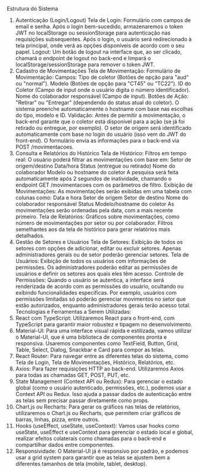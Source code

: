 Estrutura do Sistema
1. Autenticação (Login/Logout)
Tela de Login:
Formulário com campos de email e senha.
Após o login bem-sucedido, armazenaremos o token JWT no localStorage ou sessionStorage para autenticação nas requisições subsequentes.
Após o login, o usuário será redirecionado à tela principal, onde verá as opções disponíveis de acordo com o seu papel.
Logout:
Um botão de logout na interface que, ao ser clicado, chamará o endpoint de logout no back-end e limpará o localStorage/sessionStorage para remover o token JWT.
2. Cadastro de Movimentações
Tela de Movimentação:
Formulário de Movimentação:
Campos:
Tipo de coletor (Botões de opção para "aud" ou "normal").
Modelo (Botões de opção para "CT45" ou "TC22").
ID do Coletor (Campo de input onde o usuário digita o número identificador).
Nome do colaborador responsável (Campo de input).
Botões de Ação: "Retirar" ou "Entregar" (dependendo do status atual do coletor).
O sistema preenche automaticamente o hostname com base nas escolhas do tipo, modelo e ID.
Validação: Antes de permitir a movimentação, o back-end garante que o coletor está disponível para a ação (se já foi retirado ou entregue, por exemplo).
O setor de origem será identificado automaticamente com base no login do usuário (isso vem do JWT do front-end).
O formulário envia as informações para o back-end via POST /movimentacoes.
3. Consulta e Relatórios do Histórico
Tela de Histórico:
Filtros em tempo real: O usuário poderá filtrar as movimentações com base em:
Setor de origem/destino
Data/hora
Status (entregue ou retirado)
Nome do colaborador
Modelo ou hostname do coletor
A pesquisa será feita automaticamente após 2 segundos de inatividade, chamando o endpoint GET /movimentacoes com os parâmetros de filtro.
Exibição de Movimentações:
As movimentações serão exibidas em uma tabela com colunas como:
Data e hora
Setor de origem
Setor de destino
Nome do colaborador responsável
Status
Modelo/hostname do coletor
As movimentações serão ordenadas pela data, com a mais recente primeiro.
Tela de Relatórios:
Gráficos sobre movimentações, como número de movimentações por setor ou por colaborador.
Filtros semelhantes aos da tela de histórico para gerar relatórios mais detalhados.
4. Gestão de Setores e Usuários
Tela de Setores:
Exibição de todos os setores com opções de adicionar, editar ou excluir setores.
Apenas administradores gerais ou de setor poderão gerenciar setores.
Tela de Usuários:
Exibição de todos os usuários com informações de permissões.
Os administradores poderão editar as permissões de usuários e definir os setores aos quais eles têm acesso.
Controle de Permissões:
Quando o usuário se autentica, a interface será renderizada de acordo com as permissões do usuário, ocultando ou exibindo funcionalidades específicas.
Por exemplo, usuários com permissões limitadas só poderão gerenciar movimentos no setor que estão autorizados, enquanto administradores gerais terão acesso total.
Tecnologias e Ferramentas a Serem Utilizadas:
1. React com TypeScript:
Utilizaremos React para o front-end, com TypeScript para garantir maior robustez e tipagem no desenvolvimento.
2. Material-UI:
Para uma interface visual rápida e estilizada, vamos utilizar o Material-UI, que é uma biblioteca de componentes pronta e responsiva.
Usaremos componentes como TextField, Button, Grid, Table, Select, Dialog, Snackbar e Card para compor as telas.
3. React Router:
Para navegar entre as diferentes telas do sistema, como Tela de Login, Tela de Movimentações, Histórico, Relatórios, etc.
4. Axios:
Para fazer requisições HTTP ao back-end. Utilizaremos Axios para todas as chamadas GET, POST, PUT, etc.
5. State Management (Context API ou Redux):
Para gerenciar o estado global (como o usuário autenticado, permissões, etc.), podemos usar a Context API ou Redux. Isso ajuda a passar dados de autenticação entre as telas sem precisar passar diretamente como props.
6. Chart.js ou Recharts:
Para gerar os gráficos nas telas de relatórios, utilizaremos o Chart.js ou Recharts, que permitem criar gráficos de barras, linhas, pizza, entre outros.
7. Hooks (useEffect, useState, useContext):
Vamos usar hooks como useState, useEffect e useContext para gerenciar o estado local e global, realizar efeitos colaterais como chamadas para o back-end e compartilhar dados entre componentes.
8. Responsividade:
O Material-UI já é responsivo por padrão, e podemos usar a grid system para garantir que as telas se ajustem bem a diferentes tamanhos de tela (mobile, tablet, desktop).
